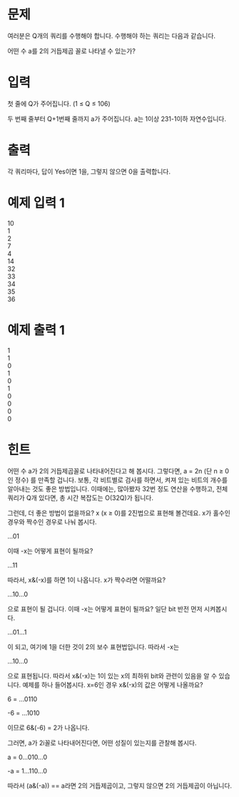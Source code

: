 # 문제
여러분은 Q개의 쿼리를 수행해야 합니다. 수행해야 하는 쿼리는 다음과 같습니다.

어떤 수 a를 2의 거듭제곱 꼴로 나타낼 수 있는가?

# 입력
첫 줄에 Q가 주어집니다. (1 ≤ Q ≤ 106)

두 번째 줄부터 Q+1번째 줄까지 a가 주어집니다. a는 1이상 231-1이하 자연수입니다.

# 출력
각 쿼리마다, 답이 Yes이면 1을, 그렇지 않으면 0을 출력합니다.

# 예제 입력 1 
10  
1  
2  
7  
4  
14  
32  
33  
34  
35  
36  
# 예제 출력 1 
1  
1  
0  
1  
0  
1  
0  
0  
0  
0  
# 힌트  
어떤 수 a가 2의 거듭제곱꼴로 나타내어진다고 해 봅시다. 그렇다면, a = 2n (단 n ≥ 0인 정수) 를 만족할 겁니다. 보통, 각 비트별로 검사를 하면서, 켜져 있는 비트의 개수를 알아내는 것도 좋은 방법입니다. 이때에는, 많아봤자 32번 정도 연산을 수행하고, 전체 쿼리가 Q개 있다면, 총 시간 복잡도는 O(32Q)가 됩니다.

그런데, 더 좋은 방법이 없을까요? x (x ≥ 0)를 2진법으로 표현해 볼건데요. x가 홀수인 경우와 짝수인 경우로 나눠 봅시다.

...01

이때 -x는 어떻게 표현이 될까요?

...11

따라서, x&(-x)를 하면 1이 나옵니다. x가 짝수라면 어떨까요?

...10…0

으로 표현이 될 겁니다. 이때 -x는 어떻게 표현이 될까요? 일단 bit 반전 먼저 시켜봅시다.

...01...1

이 되고, 여기에 1을 더한 것이 2의 보수 표현법입니다. 따라서 -x는

...10...0

으로 표현됩니다. 따라서 x&(-x)는 1이 있는 x의 최하위 bit와 관련이 있음을 알 수 있습니다. 예제를 하나 들어봅시다. x=6인 경우 x&(-x)의 값은 어떻게 나올까요?

6 = ...0110

-6 = ...1010

이므로 6&(-6) = 2가 나옵니다.

그러면, a가 2i꼴로 나타내어진다면, 어떤 성질이 있는지를 관찰해 봅시다.

a = 0...010...0

-a = 1...110...0

따라서 (a&(-a)) == a라면 2의 거듭제곱이고, 그렇지 않으면 2의 거듭제곱이 아닙니다.
